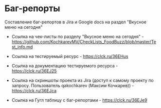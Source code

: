 # Баг-репорты
Составление баг-репортов в Jira и Google docs на раздел "Вкусное меню на сегодня" 

- Ссылка на чек-листы по разделу "Вкусное меню на сегодня" - https://github.com/KochkarevMV/CheckLists_FoodBuzz/blob/master/Test_info.md

- Ссылка на тестируемый ресурс - https://clck.ru/36EHus

- Ссылка на документацию тестируемого ресурса - https://clck.ru/36EJ25

- Ссылка на скриншоты проекта из Jira (доступ к самому проекту по запросу. Пользователь qakochkarev (Максим Кочкарев)) - https://clck.ru/36EJca

- Ссылка на Гугл таблицу с баг-репортами - https://clck.ru/36EJe9
